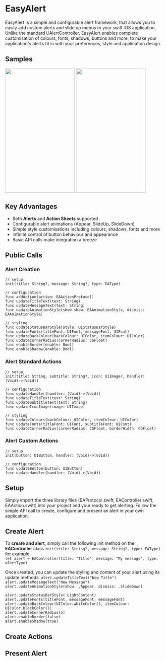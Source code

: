 # EasyAlert

EasyAlert is a simple and configurable alert framework, that allows you to easily add custom alerts and slide up menus to your swift iOS application. Unlike the standard UAlertController, EasyAlert enables complete customisation of colours, fonts, shadows, buttons and more, to make your application's alerts fit in with your preferences, style and application design.

## Samples

<img src="https://cloud.githubusercontent.com/assets/4186265/14058127/0d6eb7cc-f36b-11e5-8814-72f9b511ac5b.gif" width="225" height="400">
<img src="https://cloud.githubusercontent.com/assets/4186265/14058131/1d9ee374-f36b-11e5-8248-6d326cb5a530.gif" width="225" height="400">

## Key Advantages
* Both __Alerts__ and __Action Sheets__ supported
* Configurable alert animations (Appear, SlideUp, SlideDown)
* Simple style customisations including colours, shadows, fonts and more
* Infinite control of button behaviour and appearance
* Basic API calls make integration a breeze

## Public Calls  
  
### Alert Creation  

```
// setup
init(title: String?, message: String?, type: EAType)
    
// configuration
func addAction(action: EAActionProtocol)
func updateTitleText(text: String)
func updateMessageText(text: String)
func updateAnimationStyle(show show: EAAnimationStyle, dismiss: EAAnimationStyle)
    
// styling
func updateStatusBarStyle(style: UIStatusBarStyle)
func updateFonts(titleFont: UIFont, messageFont: UIFont)
func updateBackColour(backColour: UIColor, itemColour: UIColor)
func updateCornerRadius(cornerRadius: CGFloat)
func enableBorder(enable: Bool)
func enableShadow(enable: Bool)
```

### Alert Standard Actions  

```
// setup
init(title: String, subtitle: String?, icon: UIImage?, handler: (Void)->(Void))
    
// configuration
func updateHandler(handler: (Void)->(Void))
func updateTitleText(text: String)
func updateSubtitleText(text: String)
func updateIconImage(image: UIImage)
    
// styling
func updateColours(backColour: UIColor, itemColour: UIColor)
func updateFonts(titleFont: UIFont, subtitleFont: UIFont)
func updateCornerRadius(cornerRadius: CGFloat, borderWidth: CGFloat)
```   

### Alert Custom Actions  

```
// setup
init(button: UIButton, handler: (Void)->(Void))
    
// configuration
func updateButton(button: UIButton)
func updateHandler(handler: (Void)->(Void))
```

## Setup

Simply import the three library files (EAProtocol.swift, EAController.swift, EAAction.swift) into your project and your ready to get alerting. Follow the simple API call to create, configure and present an alert in your own application.

## Create Alert
To __create and alert__, simply call the following init method on the __EAController__ class
```init(title: String?, message: String?, type: EAType)```  
for example  
```let alert = EAController(title: "Title", message: "My message", type: alertType)```  

Once created, you can update the styling and content of your alert using its update methods.
```alert.updateTitleText("New Title")```  
```alert.updateMessageText("New Message")```  
```alert.updateAnimationStyle(show: .Appear, dismiss: .SlideDown)```   

```alert.updateStatusBarStyle(.LightContent)```   
```alert.updateFonts(titleFont, messageFont: messageFont)```  
```alert.updateBackColour(UIColor.whiteColor(), itemColour: UIColor.blackColor())```    
```alert.updateCornerRadius(5)```   
```alert.enableBorder(false)```   
```alert.enableShadow(true)```   

## Create Actions

## Present Alert
